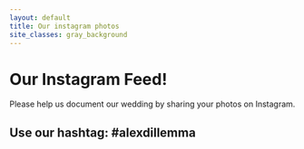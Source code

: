 ```yaml
---
layout: default
title: Our instagram photos
site_classes: gray_background
---
```



Our Instagram Feed!
==============

Please help us document our wedding by sharing your photos on Instagram.


Use our hashtag:  #alexdillemma
---


<div id="instagram_authorize_oauth">
<!--A link to let Instagram authorize this webpage-->
</div>


<div id="instafeed">
<!--Instagram photos inserted here-->
</div>

<pre>
  <script
    type="text/javascript"
    src="{{ site.baseurl }}/js/instafeed.min.js">
  </script>
  <script src="http://ajax.googleapis.com/ajax/libs/jquery/1.11.1/jquery.min.js"></script>
  <script type="text/javascript">
    // Setup vars for an instagram feed using instafeedjs
    {% raw %}
    var data = {
        get: 'tagged',
        tagName: 'alexdillemma',
        resolution: 'low_resolution',
        sortBy: 'most-recent',
        template: '<a href="{{link}}"><div class="instagram_image_holder"><div style="background-image:url({{image}})" class="instagram_image"></div></div></a>'
    };
    {% endraw %}

    // Add client_id
    {% comment %}
    // hack: instagram doesn't let you have multiple referers for oauth,
    // so I've instead created an extra client id for local development
    {% endcomment %}
    {% if site.baseurl != 'local' %}
      var clientId = '{{ site.instagram.client_id }}';
      var redirect_uri = '{{ site.instagram.redirect_uri }}';
    {% else %}
      var clientId = '{{ site.instagram.client_id_localhost }}';
      var redirect_uri = '{{ site.instagram.redirect_uri_localhost }}';
    {% endif %}
    data['clientId'] = clientId;

    // Try to add access token from url or session cache if possible
    // hack: instagram returns access token as a hash, not as a query param
    var accessToken = location.hash.split('=')[1];
    var cache_key = redirect_uri + '--instagram_access_token--';
    if (!accessToken) {
      accessToken = window.sessionStorage.getItem(cache_key);
    }
    if (accessToken) {
      data['accessToken'] = accessToken;
      window.sessionStorage.setItem(cache_key, accessToken);
    }

    // add pagination
    data['after'] = function() {
      var images = $("#instafeed").find('a');
      $.each(images, function(index, image) {
        var delay = (index * 75) + 'ms';
        $(image).css('-webkit-animation-delay', delay);
        $(image).css('-moz-animation-delay', delay);
        $(image).css('-ms-animation-delay', delay);
        $(image).css('-o-animation-delay', delay);
        $(image).css('animation-delay', delay);
        $(image).addClass('animated flipInX');
      });
    // disable button if no more results to load
    // if (!this.hasNext()) {
    //  loadButton.setAttribute('disabled', 'disabled');
    // }
    }
    var lastScrollTop = 0;
    $(window).scroll(function(event){
       var st = $(this).scrollTop();
       if (st > lastScrollTop){
         // downscroll code
         feed.next();
       } else {
         // upscroll code
       }
       lastScrollTop = st;
    });

    // run the instagram feed
    var feed = new Instafeed(data);
    feed.run();

    // hack: add a link enabling people to view photos within their network
    // if instagram let me have multiple referers, I wouldn't do it this way
    var aTag = document.createElement('a');
    aTag.setAttribute('href', 'https://instagram.com/oauth/authorize/?' + 
      'client_id=' + clientId + '&redirect_uri=' + redirect_uri
      + '&response_type=token');
    aTag.innerHTML = "Login to Instagram to see more photos.";
    document.getElementById("instagram_authorize_oauth").appendChild(aTag);

  </script>
</pre>
